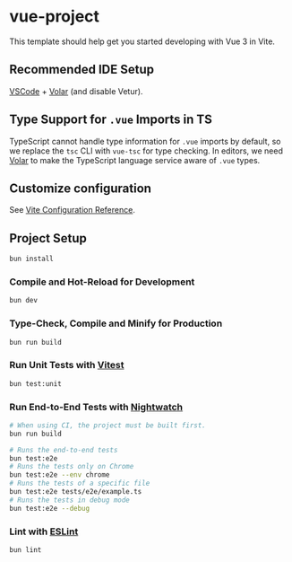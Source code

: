 # vue-project

This template should help get you started developing with Vue 3 in Vite.

## Recommended IDE Setup

[VSCode](https://code.visualstudio.com/) + [Volar](https://marketplace.visualstudio.com/items?itemName=Vue.volar) (and disable Vetur).

## Type Support for `.vue` Imports in TS

TypeScript cannot handle type information for `.vue` imports by default, so we replace the `tsc` CLI with `vue-tsc` for type checking. In editors, we need [Volar](https://marketplace.visualstudio.com/items?itemName=Vue.volar) to make the TypeScript language service aware of `.vue` types.

## Customize configuration

See [Vite Configuration Reference](https://vite.dev/config/).

## Project Setup

```sh
bun install
```

### Compile and Hot-Reload for Development

```sh
bun dev
```

### Type-Check, Compile and Minify for Production

```sh
bun run build
```

### Run Unit Tests with [Vitest](https://vitest.dev/)

```sh
bun test:unit
```

### Run End-to-End Tests with [Nightwatch](https://nightwatchjs.org/)

```sh
# When using CI, the project must be built first.
bun run build

# Runs the end-to-end tests
bun test:e2e
# Runs the tests only on Chrome
bun test:e2e --env chrome
# Runs the tests of a specific file
bun test:e2e tests/e2e/example.ts
# Runs the tests in debug mode
bun test:e2e --debug
```
    
### Lint with [ESLint](https://eslint.org/)

```sh
bun lint
```
